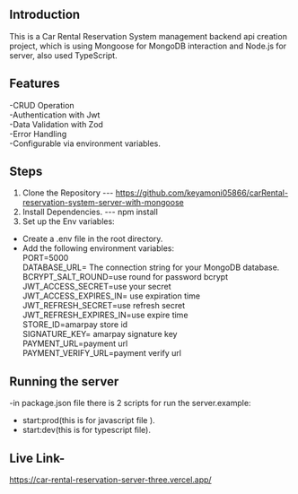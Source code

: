 ## Introduction

This is a Car Rental Reservation System management backend api creation project, which is using Mongoose for MongoDB interaction and Node.js for server, also used TypeScript.

## Features

-CRUD Operation <br>
-Authentication with Jwt <br>
-Data Validation with Zod <br>
-Error Handling <br>
-Configurable via environment variables. <br>

## Steps

1. Clone the Repository --- https://github.com/keyamoni05866/carRental-reservation-system-server-with-mongoose <br>
2. Install Dependencies. --- npm install <br>
3. Set up the Env variables:<br>

- Create a .env file in the root directory.
- Add the following environment variables:<br>
  PORT=5000<br>
  DATABASE_URL= The connection string for your MongoDB database.<br>
  BCRYPT_SALT_ROUND=use round for password bcrypt<br>
  JWT_ACCESS_SECRET=use your secret<br>
  JWT_ACCESS_EXPIRES_IN= use expiration time<br>
  JWT_REFRESH_SECRET=use refresh secret<br>
  JWT_REFRESH_EXPIRES_IN=use expire time<br>
  STORE_ID=amarpay store id<br>
  SIGNATURE_KEY= amarpay signature key<br>
  PAYMENT_URL=payment url<br>
  PAYMENT_VERIFY_URL=payment verify url<br>

## Running the server

-in package.json file there is 2 scripts for run the server.example:<br>

- start:prod(this is for javascript file ).<br>
- start:dev(this is for typescript file).<br>

## Live Link-

https://car-rental-reservation-server-three.vercel.app/
